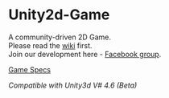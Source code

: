 Unity2d-Game
============
A community-driven 2D Game.  
Please read the [wiki](https://github.com/sagivo/Unity2d-Game/wiki) first.  
Join our development here - [Facebook group](https://www.facebook.com/groups/688592461201094/).  
    
[Game Specs](https://docs.google.com/presentation/d/1PxVB5uX5lVhBTMCCCCkIBSnwDcSZNMvuctG_pP9c4qg/edit#slide=id.g3858c9d95_063)


*Compatible with Unity3d V# 4.6 (Beta)*

